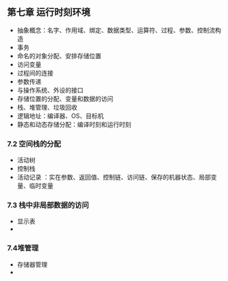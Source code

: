 ## 第七章 运行时刻环境  
- 抽象概念：名字、作用域、绑定、数据类型、运算符、过程、参数、控制流构造  
- 事务  
- 命名的对象分配、安排存储位置  
- 访问变量  
- 过程间的连接  
- 参数传递  
- 与操作系统、外设的接口   
- 存储位置的分配、变量和数据的访问  
- 栈、堆管理、垃圾回收  
- 逻辑地址：编译器、OS、目标机  
- 静态和动态存储分配：编译时刻和运行时刻  
### 7.2 空间栈的分配  
- 活动树  
- 控制栈  
- 活动记录  ：实在参数、返回值、控制链、访问链、保存的机器状态、局部变量、临时变量  

### 7.3 栈中非局部数据的访问  
- 显示表  
- 

### 7.4堆管理  

- 存储器管理  
- 
